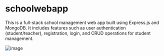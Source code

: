 # schoolwebapp
This is a full-stack school management web app built using Express.js and MongoDB. It includes features such as user authentication (student/teacher), registration, login, and CRUD operations for student management.


![image](https://github.com/user-attachments/assets/0c2bd063-fb50-41ca-afe3-f089a1461939)
